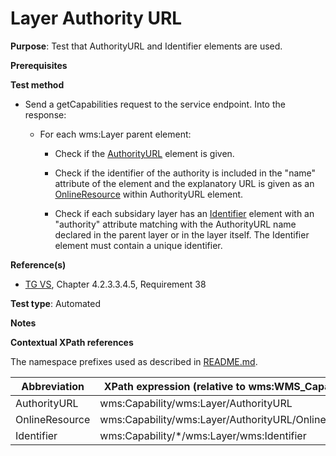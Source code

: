 # Layer Authority URL

**Purpose**: Test that AuthorityURL and Identifier elements are used.

**Prerequisites**

**Test method**

* Send a getCapabilities request to the service endpoint. Into the response:

  * For each wms:Layer parent element:

    * Check if the [AuthorityURL](#AuthorityURL) element is given.
    * Check if the identifier of the authority is included in the "name" attribute of the element and the explanatory URL is given as an [OnlineResource](#OnlineResource) within AuthorityURL element.

    * Check if each subsidary layer has an [Identifier](#Identifier) element with an "authority" attribute matching with the AuthorityURL name declared in the parent layer or in the layer itself. The Identifier element must contain a unique identifier.

**Reference(s)**
* [TG VS](./README.md#ref_TG_VS), Chapter 4.2.3.3.4.5, Requirement 38

**Test type**: Automated

**Notes**

**Contextual XPath references**

The namespace prefixes used as described in [README.md](./README.md#namespaces).

Abbreviation                                               |  XPath expression (relative to wms:WMS_Capabilities)
---------------------------------------------------------- | -------------------------------------------------------------------------
AuthorityURL <a name="AuthorityURL"></a> | wms:Capability/wms:Layer/AuthorityURL
OnlineResource <a name="OnlineResource"></a> | wms:Capability/wms:Layer/AuthorityURL/OnlineResource
Identifier <a name="Identifier"></a> | wms:Capability/*/wms:Layer/wms:Identifier